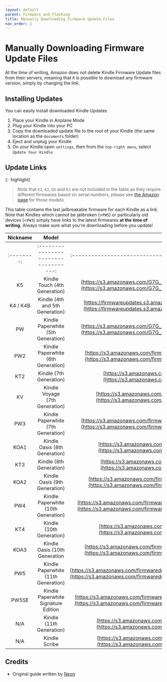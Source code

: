 ```yaml
---
layout: default
parent: Firmware and Flashing
title: Manually Downloading Firmware Update Files
nav_order: 1
---
```


# Manually Downloading Firmware Update Files
At the time of writing, Amazon does not delete Kindle Firmware Update files from their servers, meaning that it is possible to download any firmware version, simply by changing the link.

## Installing Updates
You can easily install downloaded Kindle Updates
1. Place your Kindle in Airplane Mode
2. Plug your Kindle into your PC
3. Copy the downloaded update file to the root of your Kindle (the same location as the `documents` folder)
4. Eject and unplug your Kindle
5. On your Kindle open `settings`, then from the `top-right menu`, select `Update Your Kindle`

## Update Links


{: .highlight}
> Note that `K1`, `K2`, `DX` and `K3` are not included in the table as they require different firmwares based on serial numbers, please see [the Amazon page](https://www.amazon.com/gp/help/customer/display.html?nodeId=GKMQC26VQQMM8XSW) for those models

This table contains the last jailbreakable firmware for each Kindle as a link. Note that Kindles which cannot be jailbroken (>`PW5`) or particularly old devices (<`PW3`) simply have links to the latest firmwares **at the time of writing**. Always make sure what you're downloading before you update!

|  Nickname  |                 Model                 |                                                                                            Link                                                                                            |   |
|:----------:|:-------------------------------------:|:------------------------------------------------------------------------------------------------------------------------------------------------------------------------------------------:|---|
| :--------: | :-----------------------------------: | :-------------------------------------------------------------------------------------------:                                                                                              |   |
| K5         | Kindle Touch (4th Generation)         | [https://s3.amazonaws.com/G7G_FirmwareUpdates_WebDownloads/update_kindle_5.3.7.3.bin](https://s3.amazonaws.com/G7G_FirmwareUpdates_WebDownloads/update_kindle_5.3.7.3.bin)                 |   |
| K4 / K4B   | Kindle (4th and 5th Generation)       | [https://firmwareupdates.s3.amazonaws.com/1435/Update_2692310002-3543630001.bin](https://firmwareupdates.s3.amazonaws.com/1435/Update_2692310002-3543630001.bin)                           |   |
| PW         | Kindle Paperwhite (5th Generation)    | [https://s3.amazonaws.com/G7G_FirmwareUpdates_WebDownloads/update_kindle_5.6.1.1.bin](https://s3.amazonaws.com/G7G_FirmwareUpdates_WebDownloads/update_kindle_5.6.1.1.bin)                 |   |
| PW2        | Kindle Paperwhite (6th Generation)    | [https://s3.amazonaws.com/firmwaredownloads/update_kindle_paperwhite_v2_5.12.2.2.bin](https://s3.amazonaws.com/firmwaredownloads/update_kindle_paperwhite_v2_5.12.2.2.bin)                 |   |
| KT2        | Kindle (7th Generation)               | [https://s3.amazonaws.com/firmwaredownloads/update_kindle_5.12.2.2.bin](https://s3.amazonaws.com/firmwaredownloads/update_kindle_5.12.2.2.bin)                                             |   |
| KV         | Kindle Voyage (7th Generation)        | [https://s3.amazonaws.com/firmwaredownloads/update_kindle_voyage_5.13.6.bin](https://s3.amazonaws.com/firmwaredownloads/update_kindle_voyage_5.13.6.bin)                                   |   |
| PW3        | Kindle Paperwhite (7th Generation)    | [https://s3.amazonaws.com/firmwaredownloads/update_kindle_all_new_paperwhite_5.14.2.bin](https://s3.amazonaws.com/firmwaredownloads/update_kindle_all_new_paperwhite_5.14.2.bin)           |   |
| KOA1       | Kindle Oasis (8th Generation)         | [https://s3.amazonaws.com/firmwaredownloads/update_kindle_oasis_5.14.2.bin](https://s3.amazonaws.com/firmwaredownloads/update_kindle_oasis_5.14.2.bin)                                     |   |
| KT3        | Kindle (8th Generation)               | [https://s3.amazonaws.com/firmwaredownloads/update_kindle_8th_5.14.2.bin](https://s3.amazonaws.com/firmwaredownloads/update_kindle_8th_5.14.2.bin)                                         |   |
| KOA2       | Kindle Oasis (9th Generation)         | [https://s3.amazonaws.com/firmwaredownloads/update_kindle_all_new_oasis_5.14.2.bin](https://s3.amazonaws.com/firmwaredownloads/update_kindle_all_new_oasis_5.14.2.bin)                     |   |
| PW4        | Kindle Paperwhite (10th Generation)   | [https://s3.amazonaws.com/firmwaredownloads/update_kindle_all_new_paperwhite_v2_5.14.2.bin](https://s3.amazonaws.com/firmwaredownloads/update_kindle_all_new_paperwhite_v2_5.14.2.bin)     |   |
| KT4        | Kindle (10th Generation)              | [https://s3.amazonaws.com/firmwaredownloads/update_kindle_10th_5.14.2.bin](https://s3.amazonaws.com/firmwaredownloads/update_kindle_10th_5.14.2.bin)                                       |   |
| KOA3       | Kindle Oasis (10th Generation         | [https://s3.amazonaws.com/firmwaredownloads/update_kindle_all_new_oasis_v2_5.14.2.bin](https://s3.amazonaws.com/firmwaredownloads/update_kindle_all_new_oasis_v2_5.14.2.bin)               |   |
| PW5        | Kindle Paperwhite (11th Generation)   | [https://s3.amazonaws.com/firmwaredownloads/update_kindle_all_new_paperwhite_11th_5.17.1.0.3.bin](https://s3.amazonaws.com/firmwaredownloads/update_kindle_all_new_paperwhite_11th_5.17.1.0.3.bin) |   |
| PW5SE      | Kindle Paperwhite Signature Edition   | [https://s3.amazonaws.com/firmwaredownloads/update_kindle_all_new_paperwhite_11th_5.14.2.bin](https://s3.amazonaws.com/firmwaredownloads/update_kindle_all_new_paperwhite_11th_5.14.2.bin) |   |
| N/A        | Kindle (11th Generation)              | [https://s3.amazonaws.com/firmwaredownloads/update_kindle_11th_5.15.1.1.bin](https://s3.amazonaws.com/firmwaredownloads/update_kindle_11th_5.15.1.1.bin)                                   |   |
| N/A        | Kindle Scribe                         | [https://s3.amazonaws.com/firmwaredownloads/update_kindle_scribe_5.16.2.bin](https://s3.amazonaws.com/firmwaredownloads/update_kindle_scribe_5.16.2.bin)                                   |   |

## Credits
- Original guide written by [Neon](https://www.mobileread.com/forums/member.php?u=329187)
